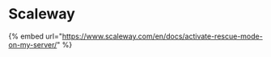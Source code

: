 # Scaleway

{% embed url="https://www.scaleway.com/en/docs/activate-rescue-mode-on-my-server/" %}



